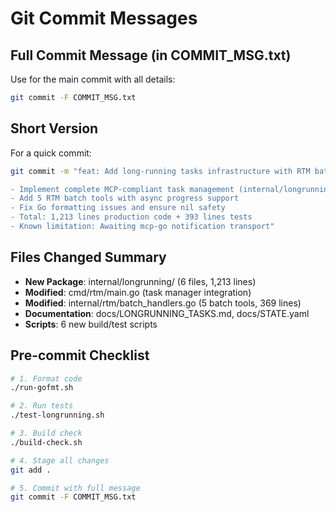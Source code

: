 # Git Commit Messages

## Full Commit Message (in COMMIT_MSG.txt)
Use for the main commit with all details:
```bash
git commit -F COMMIT_MSG.txt
```

## Short Version
For a quick commit:
```bash
git commit -m "feat: Add long-running tasks infrastructure with RTM batch operations

- Implement complete MCP-compliant task management (internal/longrunning/)
- Add 5 RTM batch tools with async progress support
- Fix Go formatting issues and ensure nil safety
- Total: 1,213 lines production code + 393 lines tests
- Known limitation: Awaiting mcp-go notification transport"
```

## Files Changed Summary
- **New Package**: internal/longrunning/ (6 files, 1,213 lines)
- **Modified**: cmd/rtm/main.go (task manager integration)
- **Modified**: internal/rtm/batch_handlers.go (5 batch tools, 369 lines)
- **Documentation**: docs/LONGRUNNING_TASKS.md, docs/STATE.yaml
- **Scripts**: 6 new build/test scripts

## Pre-commit Checklist
```bash
# 1. Format code
./run-gofmt.sh

# 2. Run tests
./test-longrunning.sh

# 3. Build check
./build-check.sh

# 4. Stage all changes
git add .

# 5. Commit with full message
git commit -F COMMIT_MSG.txt
```
